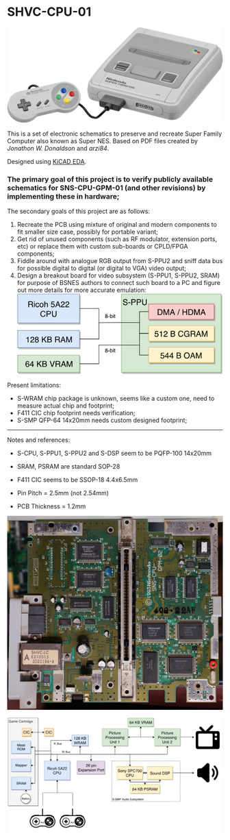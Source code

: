 # SHVC-CPU-01

![Super Family Computer](references/console.png)

This is a set of electronic schematics to preserve and recreate Super Family Computer also known as Super NES. Based on PDF files created by *Jonathon W. Donaldson* and *arzi84*.

Designed using [KiCAD EDA](https://kicad.org/).

### The primary goal of this project is to verify publicly available schematics for SNS-CPU-GPM-01 (and other revisions) by implementing these in hardware;

The secondary goals of this project are as follows:
1. Recreate the PCB using mixture of original and modern components to fit smaller size case, possibly for portable variant;
1. Get rid of unused components (such as RF modulator, extension ports, etc) or replace them with custom sub-boards or CPLD/FPGA components;
1. Fiddle around with analogue RGB output from S-PPU2 and sniff data bus for possible digital to digital (or digital to VGA) video output;
1. Design a breakout board for video subsystem (S-PPU1, S-PPU2, SRAM) for purpose of BSNES authors to connect such board to a PC and figure out more details for more accurate emulation:
![S-PPU architecture](references/sppu-arch.png)

Present limitations:
* S-WRAM chip package is unknown, seems like a custom one, need to measure actual chip and footprint;
* F411 CIC chip footprint needs verification;
* S-SMP QFP-64 14x20mm needs custom designed footprint;

---
Notes and references:

* S-CPU, S-PPU1, S-PPU2 and S-DSP seem to be PQFP-100 14x20mm
* SRAM, PSRAM are standard SOP-28
* F411 CIC seems to be SSOP-18 4.4x6.5mm

* Pin Pitch = 2.5mm (not 2.54mm)
* PCB Thickness = 1.2mm

![PCB](references/SNS-CPU-GPM-02.jpg)

![Block diagram](references/diagram.png)
